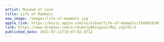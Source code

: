 ```yaml
---
artist: Museum of Love
title: Life of Mammals
new_image: /images/life-of-mammals.jpg
apple_link: https://music.apple.com/us/album/life-of-mammals/1548016308
link: https://www.dropbox.com/s/r6umn1g96zvpywz/MoL.zip?dl=1
published_date: 2021-07-11T19:07:02.971Z
---
```

